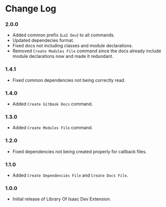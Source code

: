 # Change Log

### 2.0.0

- Added common prefix (`LoI Dev`) to all commands.
- Updated dependecies format.
- Fixed docs not including classes and module declarations.
- Removed `Create Modules File` command since the docs already include module declarations now and made it redundant.

### 1.4.1

- Fixed common dependencies not being correctly read.

### 1.4.0

- Added `Create GitBook Docs` command.

### 1.3.0

- Added `Create Modules File` command.

### 1.2.0

- Fixed dependencies not being created properly for callback files.

### 1.1.0

- Added `Create Dependencies File` and `Create Docs File`.

### 1.0.0

- Initial release of Library Of Isaac Dev Extension.